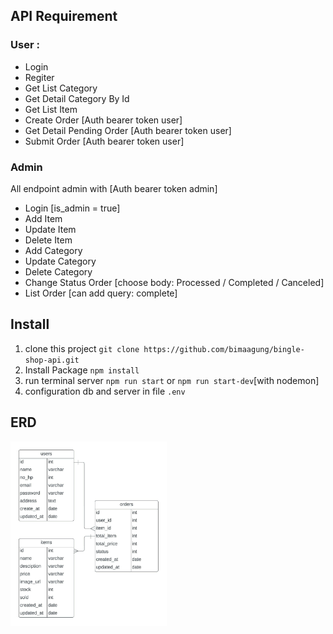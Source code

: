 ## API Requirement

### User :

- Login 
- Regiter
- Get List Category
- Get Detail Category By Id
- Get List Item 
- Create Order [Auth bearer token user]
- Get Detail Pending Order [Auth bearer token user]
- Submit Order  [Auth bearer token user]

### Admin
  
 All endpoint admin with [Auth bearer token admin]
 - Login [is_admin = true]
 - Add Item 
 - Update Item
 - Delete Item 
 - Add Category 
 - Update Category
 - Delete Category
 - Change Status Order [choose body: Processed / Completed / Canceled]
 - List Order [can add query: complete]


## Install

1. clone this project `git clone https://github.com/bimaagung/bingle-shop-api.git`
2. Install Package `npm install`
3. run terminal server `npm run start` or `npm run start-dev`[with nodemon] 
4. configuration db and server in file `.env`
 
## ERD

<div style="width: 250px;">
  
  ![](public/images/erd_bingle_shop.jpeg)
  
</div>


